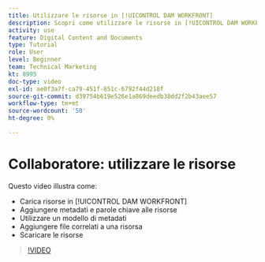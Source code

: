 ```yaml
---
title: Utilizzare le risorse in [!UICONTROL DAM WORKFRONT]
description: Scopri come utilizzare le risorse in [!UICONTROL DAM WORKFRONT].
activity: use
feature: Digital Content and Documents
type: Tutorial
role: User
level: Beginner
team: Technical Marketing
kt: 8995
doc-type: video
exl-id: ae0f3a7f-ca79-451f-851c-6792f44d218f
source-git-commit: d39754b619e526e1a869deedb38dd2f2b43aee57
workflow-type: tm+mt
source-wordcount: '50'
ht-degree: 0%

---
```


# Collaboratore: utilizzare le risorse

Questo video illustra come:

* Carica risorse in [!UICONTROL DAM WORKFRONT]
* Aggiungere metadati e parole chiave alle risorse
* Utilizzare un modello di metadati
* Aggiungere file correlati a una risorsa
* Scaricare le risorse

>[!VIDEO](https://video.tv.adobe.com/v/335255/?quality=12)
